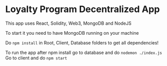# Loyalty Program Decentralized App
This app uses React, Solidity, Web3, MongoDB and NodeJS

To start it you need to have MongoDB running on your machine

Do `npm install` in Root, Client, Database folders to get all dependencies!

To run the app after npm install go to database and do `nodemon ./index.js`
Go to client and do `npm start`
